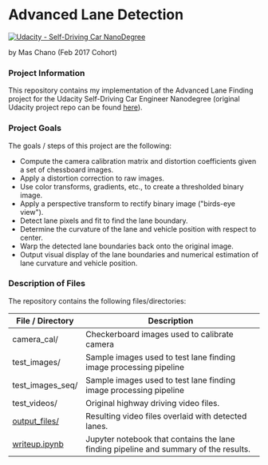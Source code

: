 # Advanced Lane Detection
[![Udacity - Self-Driving Car NanoDegree](https://s3.amazonaws.com/udacity-sdc/github/shield-carnd.svg)](http://www.udacity.com/drive)

by Mas Chano (Feb 2017 Cohort)

### Project Information
This repository contains my implementation of the Advanced Lane Finding project for the Udacity Self-Driving Car Engineer Nanodegree (original Udacity project repo can be found [here](https://github.com/udacity/CarND-Advanced-Lane-Lines)). 

### Project Goals

The goals / steps of this project are the following:

* Compute the camera calibration matrix and distortion coefficients given a set of chessboard images.
* Apply a distortion correction to raw images.
* Use color transforms, gradients, etc., to create a thresholded binary image.
* Apply a perspective transform to rectify binary image ("birds-eye view").
* Detect lane pixels and fit to find the lane boundary.
* Determine the curvature of the lane and vehicle position with respect to center.
* Warp the detected lane boundaries back onto the original image.
* Output visual display of the lane boundaries and numerical estimation of lane curvature and vehicle position.


### Description of Files

The repository contains the following files/directories:

| File / Directory  | Description                                                                          |
| ---               | ---                                                                                  |
| camera_cal/       | Checkerboard images used to calibrate camera                                         |
| test_images/      | Sample images used to test lane finding image processing pipeline                    |
| test_images_seq/  | Sample images used to test lane finding image processing pipeline                    |
| test_videos/      | Original highway driving video files.                                                |
| [output_files/](https://github.com/mchano/CarND-P04-Advanced-Lane-Lines/tree/master/output_files)  | Resulting video files overlaid with detected lanes.                                  |
| [writeup.ipynb](https://github.com/mchano/CarND-P04-Advanced-Lane-Lines/blob/master/writeup.ipynb) | Jupyter notebook that contains the lane finding pipeline and summary of the results. |
